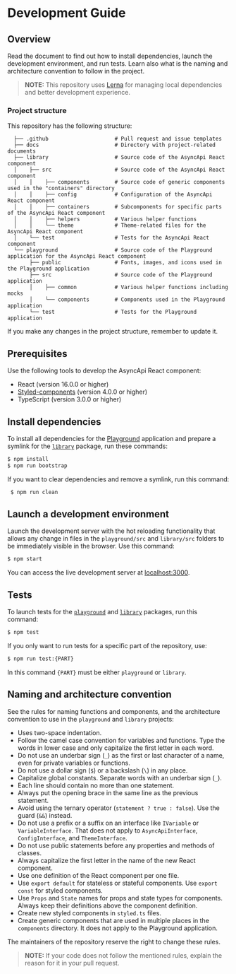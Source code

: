 # Development Guide

## Overview

Read the document to find out how to install dependencies, launch the development environment, and run tests. Learn also what is the naming and architecture convention to follow in the project.

> **NOTE:** This repository uses [Lerna](https://github.com/lerna/lerna) for managing local dependencies and better development experience.

### Project structure

This repository has the following structure:

```
  ├── .github                     # Pull request and issue templates
  ├── docs                        # Directory with project-related documents
  ├── library                     # Source code of the AsyncApi React component
  │    ├── src                    # Source code of the AsyncApi React component
  │    │    ├── components        # Source code of generic components used in the "containers" directory
  │    │    ├── config            # Configuration of the AsyncApi React component
  │    │    ├── containers        # Subcomponents for specific parts of the AsyncApi React component
  │    │    ├── helpers           # Various helper functions
  │    │    └── theme             # Theme-related files for the AsyncApi React component
  │    └── test                   # Tests for the AsyncApi React component
  └── playground                  # Source code of the Playground application for the AsyncApi React component
       ├── public                 # Fonts, images, and icons used in the Playground application
       ├── src                    # Source code of the Playground application
       │    ├── common            # Various helper functions including mocks
       │    └── components        # Components used in the Playground application
       └── test                   # Tests for the Playground application
```

If you make any changes in the project structure, remember to update it.

## Prerequisites

Use the following tools to develop the AsyncApi React component:

* React (version 16.0.0 or higher)
* [Styled-components](https://github.com/styled-components/styled-components) (version 4.0.0  or higher)
* TypeScript (version 3.0.0 or higher)

## Install dependencies

To install all dependencies for the [Playground](../../playground) application and prepare a symlink for the [`library`](../../library) package, run these commands:

``` sh
$ npm install
$ npm run bootstrap
```

If you want to clear dependencies and remove a symlink, run this command:
``` sh
 $ npm run clean
```

## Launch a development environment

Launch the development server with the hot reloading functionality that allows any change in files in the `playground/src` and `library/src` folders to be immediately visible in the browser. Use this command:

``` sh
$ npm start
```

You can access the live development server at [localhost:3000](http://localhost:3000/).

## Tests

To launch tests for the [`playground`](../../playground) and [`library`](../../library) packages, run this command:

``` sh
$ npm test
```

If you only want to run tests for a specific part of the repository, use:

``` sh
$ npm run test:{PART}
```

In this command `{PART}` must be either `playground` or `library`.

## Naming and architecture convention

See the rules for naming functions and components, and the architecture convention to use in the `playground` and `library` projects:

* Uses two-space indentation.
* Follow the camel case convention for variables and functions. Type the words in lower case and only capitalize the first letter in each word.
* Do not use an underbar sign (`_`) as the first or last character of a name, even for private variables or functions.
* Do not use a dollar sign (`$`) or a backslash (`\`) in any place.
* Capitalize global constants. Separate words with an underbar sign (`_`).
* Each line should contain no more than one statement.
* Always put the opening brace in the same line as the previous statement.
* Avoid using the ternary operator (`statement ? true : false`). Use the guard (`&&`) instead.
* Do not use a prefix or a suffix on an interface like `IVariable` or `VariableInterface`. That does not apply to `AsyncApiInterface`, `ConfigInterface`, and `ThemeInterface`.
* Do not use public statements before any properties and methods of classes.
* Always capitalize the first letter in the name of the new React component.
* Use one definition of the React component per one file.
* Use `export default` for stateless or stateful components. Use `export const` for styled components.
* Use `Props` and `State` names for props and state types for components. Always keep their definitions above the component definition.
* Create new styled components in `styled.ts` files.
* Create generic components that are used in multiple places in the `components` directory. It does not apply to the Playground application.

The maintainers of the repository reserve the right to change these rules.

> **NOTE:** If your code does not follow the mentioned rules, explain the reason for it in your pull request.
